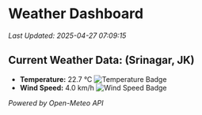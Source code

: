 
# Weather Dashboard

_Last Updated: 2025-04-27 07:09:15_

## Current Weather Data: (Srinagar, JK)
- **Temperature:** 22.7 °C ![Temperature Badge](https://img.shields.io/badge/Temperature-Medium%20Temp-green)
- **Wind Speed:** 4.0 km/h ![Wind Speed Badge](https://img.shields.io/badge/Wind%20Speed-Light%20Wind-blue)

*Powered by Open-Meteo API*
